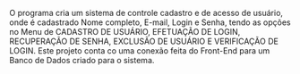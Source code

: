O programa cria um sistema de controle cadastro e de acesso de usuário, onde é cadastrado Nome completo, E-mail, Login e Senha, tendo as opções no Menu de CADASTRO DE USUÁRIO, EFETUAÇÃO DE LOGIN, RECUPERAÇÃO DE SENHA, EXCLUSÃO DE USUÁRIO E VERIFICAÇÃO DE LOGIN. Este projeto conta co uma conexão feita do Front-End para um Banco de Dados criado para o sistema. 
